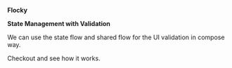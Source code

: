**Flocky**

**State Management with Validation**

We can use the state flow and shared flow for the UI validation in compose way.

Checkout and see how it works.

